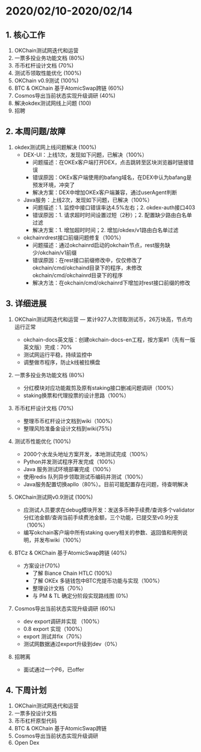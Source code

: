 # 2020/02/10-2020/02/14

## 1. 核心工作
1. OKChain测试网迭代和运营 
2. 一票多投业务功能文档 (80%)
3. 币币杠杆设计文档 (70%)
4. 测试币领取性能优化 (100%)
5. OKChain v0.9测试 (100%)
6. BTC & OKChain 基于AtomicSwap跨链 (60%)
7. Cosmos导出当前状态实现升级调研 (40%)
9. 解决okdex测试网线上问题 (100)
8. 招聘


## 2. 本周问题/故障
1. okdex测试网上线问题解决 (100%)
     - DEX-UI：上线1次，发现如下问题，已解决（100%）
        - 问题描述：在OKEx客户端打开DEX，点击跳转至区块浏览器时链接错误
        - 错误原因：OKEx客户端使用的bafang域名，在DEX中认为bafang是预发环境，冲突了
        - 解决方案：DEX中增加OKEx客户端兼容，通过userAgent判断
     - Java服务：上线2次，发现如下问题，已解决（100%）
        - 问题描述：1. 监控中接口错误率达4.5%左右；2. okdex-auth接口403
        - 错误原因：1. 请求超时时间设置过短（2秒）；2. 配置缺少路由白名单过滤
        - 解决方案：1. 增加超时时间；2. 增加/okdex/v1路由白名单过滤
     - okchainrdrest接口前缀问题修复（100%）
        - 问题描述：通过okchainrd启动的okchain节点，rest服务缺少/okchain/v1前缀
        - 错误原因：在rest接口前缀修改中，仅仅修改了okchain/cmd/okchaind目录下的程序，未修改okchain/cmd/okchainrd目录下的程序
        - 解决方法：在okchain/cmd/okchainrd下增加对rest接口前缀的修改
    
## 3. 详细进展
1. OKChain测试网迭代和运营 
    — 累计927人次领取测试币，26万块高，节点均运行正常
    - okchain-docs英文版：创建okchain-docs-en工程，按方案#1（先有一版英文版）完成：70%
    - 测试网运行平稳，持续监控中
    - 调整做市程序，防止k线被拉横盘
   
2. 一票多投业务功能文档 (80%)
    - 分红模块对应功能裁剪及原有staking接口删减问题调研（100%）
    - staking换票和代理投票的设计思路（100%）
    
3. 币币杠杆设计文档 (70%)
   - 整理币币杠杆设计文档到wiki（100%）
   - 整理风险准备金设计文档到wiki(75%)
   
4. 测试币性能优化 (100%)
   - 2000个水龙头地址方案开发，本地测试完成（100%）
   - Python并发测试程序开发完成（100%）
   - Java 服务测试环境部署完成（100%）
   - 使用redis 队列异步领取测试币编码并测试（100%）
   - Java服务配置切换apllo（80%）。目前可能配置存在问题，待查明解决
   
     
5. OKChain测试网v0.9测试  (100%)
    - 应测试人员要求在debug模块开发：发送多币种手续费/查询多个validator分红池金额/查询当前手续费池金额，三个功能，已提交至v0.9分支（100%）
    - 编写okchain客户端中所有staking query相关的参数、返回值和用例说明，并发布wiki（100%）

6. BTCz & OKChain 基于AtomicSwap跨链 (40%)
    - 方案设计(70%)
       - 了解 Biance Chain HTLC (100%)
       - 了解 OKEx 多链钱包中BTC充提币功能与实现（100%）
       - 整理设计文档（70%）
       - 与 PM & TL 确定分阶段实现路线图 (0%)
    
7. Cosmos导出当前状态实现升级调研 (60%)
    - dev export调研并实现 （100%）
    - 0.8 export 实现（100%）
    - export 测试并fix（70%）
    - 测试网数据通过export升级到dev（0%）

8. 招聘离
    - 面试通过一个P6，已offer


## 4. 下周计划   
1. OKChain测试网迭代和运营 
2. 一票多投设计文档 
3. 币币杠杆原型代码
4. BTC & OKChain 基于AtomicSwap跨链 
5. Cosmos导出当前状态实现升级调研 
6. Open Dex

